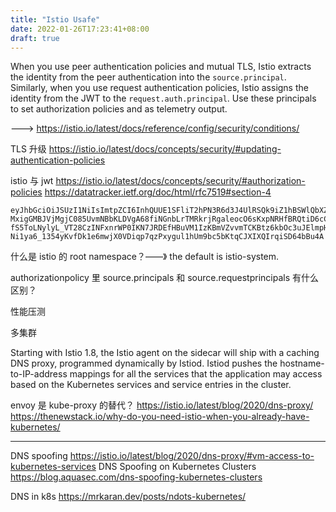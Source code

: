 ```yaml
---
title: "Istio Usafe"
date: 2022-01-26T17:23:41+08:00
draft: true
---
```


When you use peer authentication policies and mutual TLS, Istio extracts the identity from the peer authentication into the `source.principal`. Similarly, when you use request authentication policies, Istio assigns the identity from the JWT to the `request.auth.principal`. Use these principals to set authorization policies and as telemetry output.

---> https://istio.io/latest/docs/reference/config/security/conditions/



TLS 升级
https://istio.io/latest/docs/concepts/security/#updating-authentication-policies

istio 与 jwt
https://istio.io/latest/docs/concepts/security/#authorization-policies
https://datatracker.ietf.org/doc/html/rfc7519#section-4
```text
eyJhbGciOiJSUzI1NiIsImtpZCI6InhQUUE1SFliT2hPN3R6d3J4UlRSQk9iZ1hBSWlQbXZUUE9wMks4X01rY0kifQ.eyJpc3MiOiJrdWJlcm5ldGVzL3NlcnZpY2VhY2NvdW50Iiwia3ViZXJuZXRlcy5pby9zZXJ2aWNlYWNjb3VudC9uYW1lc3BhY2UiOiJkZWZhdWx0Iiwia3ViZXJuZXRlcy5pby9zZXJ2aWNlYWNjb3VudC9zZWNyZXQubmFtZSI6ImRlZmF1bHQtdG9rZW4tNjVnOWQiLCJrdWJlcm5ldGVzLmlvL3NlcnZpY2VhY2NvdW50L3NlcnZpY2UtYWNjb3VudC5uYW1lIjoiZGVmYXVsdCIsImt1YmVybmV0ZXMuaW8vc2VydmljZWFjY291bnQvc2VydmljZS1hY2NvdW50LnVpZCI6ImNjMTQ4NjE4LTU5MWQtNGIzZC1iMzc2LTBkMzNiNDRjYmIwMSIsInN1YiI6InN5c3RlbTpzZXJ2aWNlYWNjb3VudDpkZWZhdWx0OmRlZmF1bHQifQ.Z642jt7a_0xahz-MxigGMBJVjMgjC085UvmNBbKLDVgA68fiNGnbLrTMRkrjRgaleocO6sKxpNRHfBRQtiD6cC-fS5ToLNylyL_VT28CzINFxnrWP0IKN7JRDEfHBuVM1IzKBmVZvvmTCKBtz6kbOc3uJElmpHGxqLcfYT6uvmwLwp_i5rwCJvk6E7FxYf1_XWHDja1v0vnwiHwhaQ8Hj9WGC62vEXj3gM_KAF9GPLfFtigOWNkjbrmUcSCaXfONHEo7lkyIUGKYmmh-Ni1ya6_1354yKvfDk1e6mwjX0VDiqp7qzPxygul1hUm9bc5bKtqCJXIXQIrqiSD64bBu4A
```

什么是 istio 的 root namespace？——》 the default is istio-system.


authorizationpolicy 里 source.principals 和 source.requestprincipals 有什么区别？


性能压测

多集群

Starting with Istio 1.8, the Istio agent on the sidecar will ship with a caching DNS proxy, programmed dynamically by Istiod. Istiod pushes the hostname-to-IP-address mappings for all the services that the application may access based on the Kubernetes services and service entries in the cluster.


envoy 是 kube-proxy 的替代？
https://istio.io/latest/blog/2020/dns-proxy/
https://thenewstack.io/why-do-you-need-istio-when-you-already-have-kubernetes/


----

DNS spoofing
https://istio.io/latest/blog/2020/dns-proxy/#vm-access-to-kubernetes-services
DNS Spoofing on Kubernetes Clusters
https://blog.aquasec.com/dns-spoofing-kubernetes-clusters

DNS in k8s
https://mrkaran.dev/posts/ndots-kubernetes/